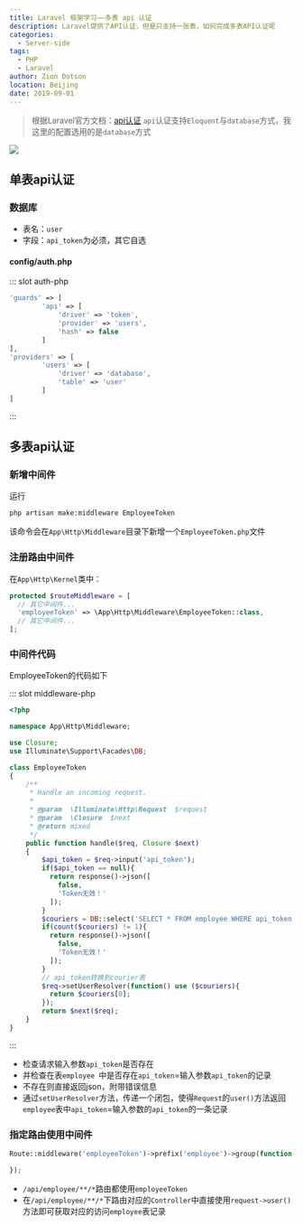 ```yaml
---
title: Laravel 框架学习——多表 api 认证
description: Laravel提供了API认证，但是只支持一张表，如何完成多表API认证呢
categories: 
  - Server-side
tags: 
  - PHP
  - Laravel
author: Zion Dotson
location: Beijing
date: 2019-09-01
---
```


> 根据Laravel官方文档：[api认证](https://laravel.com/docs/6.0/api-authentication)
> `api`认证支持`Eloquent`与`database`方式，我这里的配置选用的是`database`方式

<!-- more -->

<img src="https://laravel.com/img/logotype.min.svg"/>

## 单表api认证  

### 数据库  

* 表名：`user`
* 字段：`api_token`为必须，其它自选

#### config/auth.php  

<Util-CodeTab
  key-prefix="auth"
  :code-types="['php']"
  default-active-code-type="php"
/>
::: slot auth-php
```php
'guards' => [
        'api' => [
            'driver' => 'token',
            'provider' => 'users',
            'hash' => false
        ]
],
'providers' => [
        'users' => [
            'driver' => 'database',
            'table' => 'user'
        ]
]
```
:::


## 多表api认证  

### 新增中间件  

运行

```sh
php artisan make:middleware EmployeeToken
```

该命令会在`App\Http\Middleware`目录下新增一个`EmployeeToken.php`文件

### 注册路由中间件  

在`App\Http\Kernel`类中：

```php
protected $routeMiddleware = [
  // 其它中间件...
  'employeeToken' => \App\Http\Middleware\EmployeeToken::class,
  // 其它中间件...
];
```
### 中间件代码  

EmployeeToken的代码如下

<Util-CodeTab
  key-prefix="middleware"
  :code-types="['php']"
  default-active-code-type="php"
/>
::: slot middleware-php
```php
<?php

namespace App\Http\Middleware;

use Closure;
use Illuminate\Support\Facades\DB;

class EmployeeToken
{
    /**
     * Handle an incoming request.
     *
     * @param  \Illuminate\Http\Request  $request
     * @param  \Closure  $next
     * @return mixed
     */
    public function handle($req, Closure $next)
    {
        $api_token = $req->input('api_token');
        if($api_token == null){
          return response()->json([
            false,
            'Token无效！'
          ]);
        }
        $couriers = DB::select('SELECT * FROM employee WHERE api_token = ?', [ $api_token ]);
        if(count($couriers) != 1){
          return response()->json([
            false,
            'Token无效！'
          ]);
        }
        // api_token转换到courier表
        $req->setUserResolver(function() use ($couriers){
          return $couriers[0];
        });
        return $next($req);
    }
}
```
:::

* 检查请求输入参数`api_token`是否存在
* 并检查在表`employee `中是否存在`api_token`=输入参数`api_token`的记录
* 不存在则直接返回json，附带错误信息
* 通过`setUserResolver`方法，传递一个闭包，使得`Request`的`user()`方法返回`employee`表中`api_token`=输入参数的`api_token`的一条记录

### 指定路由使用中间件  

```php
Route::middleware('employeeToken')->prefix('employee')->group(function(){

});
```
* `/api/employee/**/*`路由都使用`employeeToken`
* 在`/api/employee/**/*`下路由对应的`Controller`中直接使用`request->user()`方法即可获取对应的访问`employee`表记录
